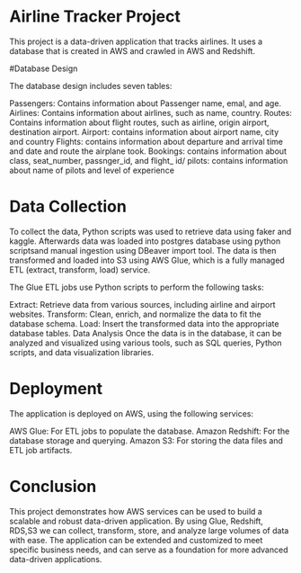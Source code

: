 # Airline Tracker Project

This project is a data-driven application that tracks airlines. It uses a database that is created in AWS and crawled in AWS and Redshift.

#Database Design

The database design includes seven tables:

Passengers: Contains information about Passenger name, emal, and age.
Airlines: Contains information about airlines, such as name, country.
Routes: Contains information about flight routes, such as airline, origin airport, destination airport.
Airport: contains information about airport name, city and country
Flights: contains information about departure and arrival time and date and route the airplane took.
Bookings: contains information about class, seat_number, passnger_id, and flight_ id/
pilots: contains information about name of pilots and level of experience


# Data Collection

To collect the data, Python scripts  was used to retrieve data using faker and kaggle. Afterwards data was loaded into postgres database using python scriptsand manual ingestion using DBeaver import tool. The data is then transformed and loaded into S3 using AWS Glue, which is a fully managed ETL (extract, transform, load) service.

The Glue ETL jobs use Python scripts to perform the following tasks:

Extract: Retrieve data from various sources, including airline and airport websites.
Transform: Clean, enrich, and normalize the data to fit the database schema.
Load: Insert the transformed data into the appropriate database tables.
Data Analysis
Once the data is in the database, it can be analyzed and visualized using various tools, such as SQL queries, Python scripts, and data visualization libraries.

# Deployment

The application is deployed on AWS, using the following services:

AWS Glue: For ETL jobs to populate the database.
Amazon Redshift: For the database storage and querying.
Amazon S3: For storing the data files and ETL job artifacts.

# Conclusion

This project demonstrates how AWS services can be used to build a scalable and robust data-driven application. By using Glue, Redshift, RDS,S3 we can collect, transform, store, and analyze large volumes of data with ease. The application can be extended and customized to meet specific business needs, and can serve as a foundation for more advanced data-driven applications.
